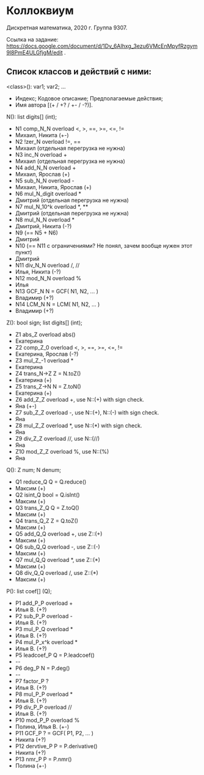 # Коллоквиум

Дискретная математика, 2020 г.
Группа 9307.


Ссылка на задание: https://docs.google.com/document/d/1Dv_6AIhxg_3ezu6VMcEnMpyfRzgym9l8PmE4ULGfjgM/edit .


## Список классов и действий с ними:
\<class\>():
	var1; var2; ...
* Индекс; Кодовое описание; Предполагаемые действия;
* Имя автора \[(+ / +? / +- / -?)\].


N():
	list digits[] (int);

* N1	comp_N_N	overload <, >, ==, >=, <=, !=
* Михаил, Никита (+-)
* N2	!zer_N		overload !=, ==
* Михаил (отдельная перегрузка не нужна)
* N3	inc_N		overload +
* Михаил (отдельная перегрузка не нужна)
* N4	add_N_N		overload +
* Михаил, Ярослав (+)
* N5	sub_N_N		overload -
* Михаил, Никита, Ярослав (+)
* N6	mul_N_digit	overload \*
* Дмитрий (отдельная перегрузка не нужна)
* N7	mul_N_10^k	overload \*, \*\*
* Дмитрий (отдельная перегрузка не нужна)
* N8	mul_N_N		overload \*
* Дмитрий, Никита (-?)
* N9	(== N5 + N6)
* Дмитрий
* N10	(== N11 с ограничениями? Не понял, зачем вообще нужен этот пункт)
* Дмитрий
* N11	div_N_N		overload /, //
* Илья, Никита (-?)
* N12	mod_N_N		overload %
* Илья
* N13	GCF_N		N = GCF( N1, N2, ... )
* Владимир (+?)
* N14	LCM_N		N = LCM( N1, N2, ... )
* Владимир (+?)


Z():
	bool sign;
	list digits[] (int);

* Z1	abs_Z		overload abs()
* Екатерина
* Z2	comp_Z_0	overload <, >, ==, >=, <=, !=
* Екатерина, Ярослав (-?)
* Z3	mul_Z_-1	overload \*
* Екатерина
* Z4	trans_N->Z	Z = N.toZ()
* Екатерина (+)
* Z5	trans_Z->N	N = Z.toN()
* Екатерина (+)
* Z6	add_Z_Z		overload +, use N::(+) with sign check.
* Яна (+-)
* Z7	sub_Z_Z		overload -, use N::(+), N::(-) with sign check.
* Яна
* Z8	mul_Z_Z		overload \*, use N::(\*) with sign check.
* Яна
* Z9	div_Z_Z		overload //, use N::(//)
* Яна
* Z10	mod_Z_Z		overload %, use N::(%)
* Яна


Q():
	Z num;
	N denum;

* Q1	reduce_Q	Q = Q.reduce()
* Максим (+)
* Q2	isint_Q		bool = Q.isInt()
* Максим (+)
* Q3	trans_Z_Q	Q = Z.toQ()
* Максим (+)
* Q4	trans_Q_Z	Z = Q.toZ()
* Максим (+)
* Q5	add_Q_Q		overload +, use Z::(+)
* Максим (+)
* Q6	sub_Q_Q		overload -, use Z::(-)
* Максим (+)
* Q7	mul_Q_Q		overload \*, use Z::(\*)
* Максим (+)
* Q8	div_Q_Q		overload /, use Z::(\*)
* Максим (+)


P():
	list coef[] (Q);

* P1	add_P_P		overload +
* Илья В. (+?)
* P2	sub_P_P		overload -
* Илья В. (+?)
* P3	mul_P_Q		overload \*
* Илья В. (+?)
* P4	mul_P_x^k	overload \*
* Илья В. (+?)
* P5	leadcoef_P	Q = P.leadcoef()
* --
* P6	deg_P		N = P.deg()
* --
* P7	factor_P	?
* Илья В. (+?)
* P8	mul_P_P		overload \*
* Илья В. (+?)
* P9	div_P_P		overload //
* Илья В. (+?)
* P10	mod_P_P		overload %
* Полина, Илья В. (+-)
* P11	GCF_P		? = GCF( P1, P2, ... )
* Никита (+?)
* P12	dervtive_P	P = P.derivative()
* Никита (+?)
* P13	nmr_P		P = P.nmr()
* Полина (+-)
